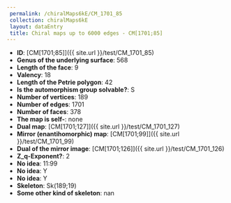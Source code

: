 ```yaml
--- 
 permalink: /chiralMaps6kE/CM_1701_85 
 collection: chiralMaps6kE
 layout: dataEntry
 title: Chiral maps up to 6000 edges - CM[1701;85]
---
```


- **ID**: [CM[1701;85]]({{ site.url }}/test/CM_1701_85)
- **Genus of the underlying surface**: 568
- **Length of the face**: 9
- **Valency**: 18
- **Length of the Petrie polygon**: 42
- **Is the automorphism group solvable?**: S
- **Number of vertices**: 189
- **Number of edges**: 1701
- **Number of faces**: 378
- **The map is self-**: none
- **Dual map**: [CM[1701;127]]({{ site.url }}/test/CM_1701_127)
- **Mirror (enantihomorphic) map**: [CM[1701;99]]({{ site.url }}/test/CM_1701_99)
- **Dual of the mirror image**: [CM[1701;126]]({{ site.url }}/test/CM_1701_126)
- **Z_q-Exponent?**: 2
- **No idea**:  11:99
- **No idea**: Y
- **No idea**: Y
- **Skeleton**: Sk(189;19)
- **Some other kind of skeleton**: nan
